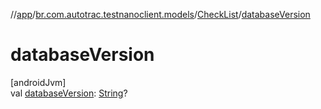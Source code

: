 //[app](../../../index.md)/[br.com.autotrac.testnanoclient.models](../index.md)/[CheckList](index.md)/[databaseVersion](database-version.md)

# databaseVersion

[androidJvm]\
val [databaseVersion](database-version.md): [String](https://kotlinlang.org/api/latest/jvm/stdlib/kotlin/-string/index.html)?
